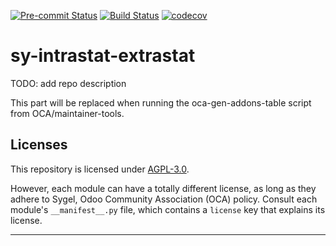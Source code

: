 
<!-- /!\ Non OCA Context : Set here the badge of your runbot / runboat instance. -->
[![Pre-commit Status](https://github.com/sygel-technology/sy-intrastat-extrastat/actions/workflows/pre-commit.yml/badge.svg?branch=17.0)](https://github.com/sygel-technology/sy-intrastat-extrastat/actions/workflows/pre-commit.yml?query=branch%3A17.0)
[![Build Status](https://github.com/sygel-technology/sy-intrastat-extrastat/actions/workflows/test.yml/badge.svg?branch=17.0)](https://github.com/sygel-technology/sy-intrastat-extrastat/actions/workflows/test.yml?query=branch%3A17.0)
[![codecov](https://codecov.io/gh/sygel-technology/sy-intrastat-extrastat/branch/17.0/graph/badge.svg)](https://codecov.io/gh/sygel-technology/sy-intrastat-extrastat)
<!-- /!\ Non OCA Context : Set here the badge of your translation instance. -->

<!-- /!\ do not modify above this line -->

# sy-intrastat-extrastat

TODO: add repo description

<!-- /!\ do not modify below this line -->

<!-- prettier-ignore-start -->

[//]: # (addons)

This part will be replaced when running the oca-gen-addons-table script from OCA/maintainer-tools.

[//]: # (end addons)

<!-- prettier-ignore-end -->

## Licenses

This repository is licensed under [AGPL-3.0](LICENSE).

However, each module can have a totally different license, as long as they adhere to Sygel, Odoo Community Association (OCA)
policy. Consult each module's `__manifest__.py` file, which contains a `license` key
that explains its license.

----
<!-- /!\ Non OCA Context : Set here the full description of your organization. -->
